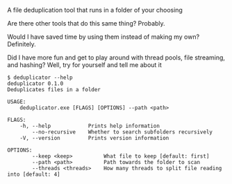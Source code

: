 A file deduplication tool that runs in a folder of your choosing

Are there other tools that do this same thing? Probably.

Would I have saved time by using them instead of making my own? Definitely.

Did I have more fun and get to play around with thread pools, file streaming, and hashing? Well, try for yourself and tell me about it

```shell
$ deduplicator --help
deduplicator 0.1.0
Deduplicates files in a folder

USAGE:
    deduplicator.exe [FLAGS] [OPTIONS] --path <path>

FLAGS:
    -h, --help            Prints help information
        --no-recursive    Whether to search subfolders recursively
    -V, --version         Prints version information

OPTIONS:
        --keep <keep>          What file to keep [default: first]
        --path <path>          Path towards the folder to scan
        --threads <threads>    How many threads to split file reading into [default: 4]
```
